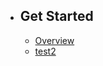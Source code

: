- ## Get Started
    - [Overview](/docs/{{version}}/overview)
    - [test2](/docs/{{version}}/test)
